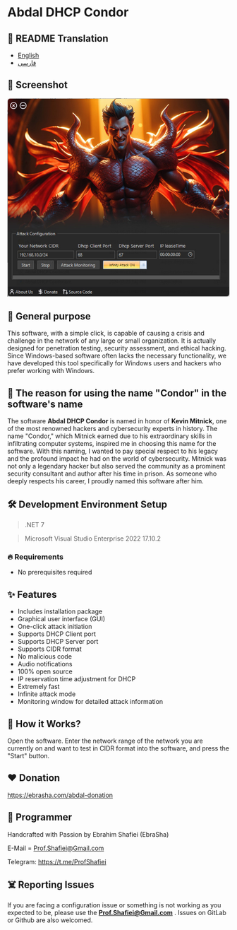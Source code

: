 # Abdal DHCP Condor

## 🎤 README Translation
- [English](README.md)
- [فارسی](README.fa.md)

## 📸 Screenshot

<p align="center"><img src="scr.jpg?raw=true"></p>


## 💎 General purpose
This software, with a simple click, is capable of causing a crisis and challenge in the network of any large or small organization. It is actually designed for penetration testing, security assessment, and ethical hacking. Since Windows-based software often lacks the necessary functionality, we have developed this tool specifically for Windows users and hackers who prefer working with Windows.

## 🙏 The reason for using the name "Condor" in the software's name

The software **Abdal DHCP Condor** is named in honor of **Kevin Mitnick**, one of the most renowned hackers and cybersecurity experts in history. The name "Condor," which Mitnick earned due to his extraordinary skills in infiltrating computer systems, inspired me in choosing this name for the software. With this naming, I wanted to pay special respect to his legacy and the profound impact he had on the world of cybersecurity. Mitnick was not only a legendary hacker but also served the community as a prominent security consultant and author after his time in prison. As someone who deeply respects his career, I proudly named this software after him.


## 🛠️ Development Environment Setup
> .NET 7

> Microsoft Visual Studio Enterprise 2022 17.10.2
 

### 🔥 Requirements

- No prerequisites required

## ✨ Features

* Includes installation package
* Graphical user interface (GUI)
* One-click attack initiation
* Supports DHCP Client port
* Supports DHCP Server port
* Supports CIDR format
* No malicious code
* Audio notifications
* 100% open source
* IP reservation time adjustment for DHCP
* Extremely fast
* Infinite attack mode
* Monitoring window for detailed attack information


## 📝️ How it Works?
Open the software. Enter the network range of the network you are currently on and want to test in CIDR format into the software, and press the "Start" button.

## ❤️ Donation

https://ebrasha.com/abdal-donation

## 🤵 Programmer
Handcrafted with Passion by Ebrahim Shafiei (EbraSha)

E-Mail = Prof.Shafiei@Gmail.com

Telegram: https://t.me/ProfShafiei

## ☠️ Reporting Issues

If you are facing a configuration issue or something is not working as you expected to be, please use the **Prof.Shafiei@Gmail.com** . Issues on GitLab  or Github are also welcomed.


